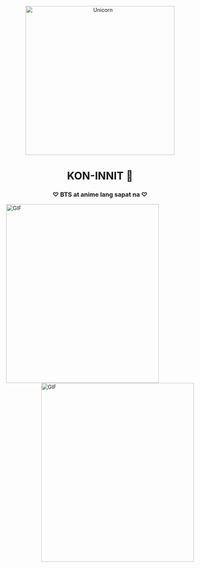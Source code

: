 <p align="center">
  <img height="400" alt="Unicorn" src="https://giphy.com/gifs/btsofficial-bts-boy-with-luv-lN9LGNWjIUXfkG4vPk" />
</p>

<h1 align="center">KON-INNIT 👋</h1>
<h3 align="center">♡ BTS at anime lang sapat na ♡</h3>
<img align="left" top="500" height="480" width="410" alt="GIF" src="https://www.icegif.com/wp-content/uploads/2021/10/icegif-1910.gif">
<img align="right" top="500" height="480" width="410" alt="GIF" src="https://64.media.tumblr.com/67f1ce41a6eae180e0a701ebd05b94bb/tumblr_inline_o8tc3g3QEc1qedh1e_500.gifv">

<h3 align="center"></h3>
<p align="left">
</p>
